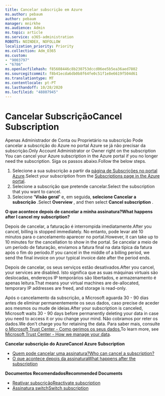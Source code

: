 ```yaml
---
title: Cancelar subscrição em Azure
ms.author: pebaum
author: pebaum
manager: mnirkhe
ms.audience: Admin
ms.topic: article
ms.service: o365-administration
ROBOTS: NOINDEX, NOFOLLOW
localization_priority: Priority
ms.collection: Adm_O365
ms.custom:
- "9003797"
- "6786"
ms.openlocfilehash: f85608446c8b230753dccd06ee5b5ea36aed7802
ms.sourcegitcommit: f8b41ecda6db0b8f64fe0c51f1e8e6619f504d61
ms.translationtype: MT
ms.contentlocale: pt-PT
ms.lasthandoff: 10/28/2020
ms.locfileid: "48807945"
---
```

# <a name="cancel-subscription"></a><span data-ttu-id="bad57-102">Cancelar Subscrição</span><span class="sxs-lookup"><span data-stu-id="bad57-102">Cancel Subscription</span></span>

<span data-ttu-id="bad57-103">Apenas Administrador de Conta ou Proprietário na subscrição Pode cancelar a subscrição do Azure no portal Azure se já não precisar da subscrição.</span><span class="sxs-lookup"><span data-stu-id="bad57-103">Only Account Administrator or Owner right on the subscription You can cancel your Azure subscription in the Azure portal if you no longer need the subscription.</span></span> <span data-ttu-id="bad57-104">Siga os passos abaixo.</span><span class="sxs-lookup"><span data-stu-id="bad57-104">Follow the below steps.</span></span>

1. <span data-ttu-id="bad57-105">Selecione a sua subscrição a partir da [página de Subscrições no portal Azure](https://portal.azure.com/#blade/Microsoft_Azure_Billing/SubscriptionsBlade).</span><span class="sxs-lookup"><span data-stu-id="bad57-105">Select your subscription from the [Subscriptions page in the Azure portal](https://portal.azure.com/#blade/Microsoft_Azure_Billing/SubscriptionsBlade).</span></span>
2. <span data-ttu-id="bad57-106">Selecione a subscrição que pretende cancelar.</span><span class="sxs-lookup"><span data-stu-id="bad57-106">Select the subscription that you want to cancel.</span></span>
3. <span data-ttu-id="bad57-107">Selecione **'Visão geral'** e, em seguida, **selecione Cancelar a subscrição** .</span><span class="sxs-lookup"><span data-stu-id="bad57-107">Select **Overview** , and then select **Cancel subscription** .</span></span>

<span data-ttu-id="bad57-108">**O que acontece depois de cancelar a minha assinatura?**</span><span class="sxs-lookup"><span data-stu-id="bad57-108">**What happens after I cancel my subscription?**</span></span>

<span data-ttu-id="bad57-109">Depois de cancelar, a faturação é interrompida imediatamente.</span><span class="sxs-lookup"><span data-stu-id="bad57-109">After you cancel, billing is stopped immediately.</span></span> <span data-ttu-id="bad57-110">No entanto, pode levar até 10 minutos para o cancelamento aparecer no portal.</span><span class="sxs-lookup"><span data-stu-id="bad57-110">However, it can take up to 10 minutes for the cancellation to show in the portal.</span></span> <span data-ttu-id="bad57-111">Se cancelar a meio de um período de faturação, enviamos a fatura final na data típica da fatura após o fim do período.</span><span class="sxs-lookup"><span data-stu-id="bad57-111">If you cancel in the middle of a billing period, we send the final invoice on your typical invoice date after the period ends.</span></span>

<span data-ttu-id="bad57-112">Depois de cancelar, os seus serviços estão desativados.</span><span class="sxs-lookup"><span data-stu-id="bad57-112">After you cancel, your services are disabled.</span></span> <span data-ttu-id="bad57-113">Isto significa que as suas máquinas virtuais são deslocadas, endereços IP temporários são libertados, e armazenamento é apenas leitura.</span><span class="sxs-lookup"><span data-stu-id="bad57-113">That means your virtual machines are de-allocated, temporary IP addresses are freed, and storage is read-only.</span></span>

<span data-ttu-id="bad57-114">Após o cancelamento da subscrição, a Microsoft aguarda 30 - 90 dias antes de eliminar permanentemente os seus dados, caso precise de aceder aos mesmos ou mude de ideias.</span><span class="sxs-lookup"><span data-stu-id="bad57-114">After your subscription is canceled, Microsoft waits 30 - 90 days before permanently deleting your data in case you need to access it or you change your mind.</span></span> <span data-ttu-id="bad57-115">Não cobramos por reter os dados.</span><span class="sxs-lookup"><span data-stu-id="bad57-115">We don't charge you for retaining the data.</span></span> <span data-ttu-id="bad57-116">Para saber mais, consulte [o Microsoft Trust Center - Como gerimos os seus dados.](https://go.microsoft.com/fwLink/p/?LinkID=822930&clcid=0x409)</span><span class="sxs-lookup"><span data-stu-id="bad57-116">To learn more, see [Microsoft Trust Center - How we manage your data](https://go.microsoft.com/fwLink/p/?LinkID=822930&clcid=0x409).</span></span>

<span data-ttu-id="bad57-117">**Cancelar subscrição do Azure**</span><span class="sxs-lookup"><span data-stu-id="bad57-117">**Cancel Azure Subscription**</span></span>

- [<span data-ttu-id="bad57-118">Quem pode cancelar uma assinatura?</span><span class="sxs-lookup"><span data-stu-id="bad57-118">Who can cancel a subscription?</span></span>](https://docs.microsoft.com/azure/billing/billing-how-to-cancel-azure-subscription?WT.mc_id=Portal-Microsoft_Azure_Support#who-can-cancel-a-subscription)
- [<span data-ttu-id="bad57-119">O que acontece depois da assinatura</span><span class="sxs-lookup"><span data-stu-id="bad57-119">What happens after the subscription</span></span>](https://docs.microsoft.com/azure/billing/billing-how-to-cancel-azure-subscription?WT.mc_id=Portal-Microsoft_Azure_Support#what-happens-after-i-cancel-my-subscription)

<span data-ttu-id="bad57-120">**Documentos Recomendados**</span><span class="sxs-lookup"><span data-stu-id="bad57-120">**Recommended Documents**</span></span>

- [<span data-ttu-id="bad57-121">Reativar subscrição</span><span class="sxs-lookup"><span data-stu-id="bad57-121">Reactivate subscription</span></span>](https://docs.microsoft.com/azure/billing/billing-how-to-cancel-azure-subscription?WT.mc_id=Portal-Microsoft_Azure_Support#reactivate-subscription)
- [<span data-ttu-id="bad57-122">Assinatura switch</span><span class="sxs-lookup"><span data-stu-id="bad57-122">Switch subscription</span></span>](https://docs.microsoft.com/azure/billing/billing-how-to-switch-azure-offer?WT.mc_id=Portal-Microsoft_Azure_Support)